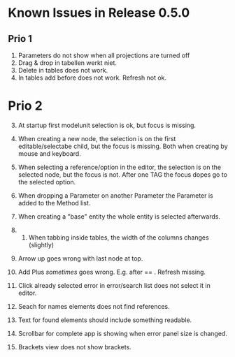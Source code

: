 # Known Issues in Release 0.5.0

## Prio 1
1. Parameters do not show when all projections are turned off
2. Drag & drop in tabellen werkt niet.
1. Delete in tables does not work.
1. In tables add before does not work. Refresh not ok.

# Prio 2
3. At startup first modelunit selection is ok, but focus is missing.

1. When creating a new node, the selection is on the first editable/selectabe child, but the focus is missing. Both when creating by mouse and keyboard.

1. When selecting a reference/option in the editor, the selection is on the selected node, but the focus is not.  After one TAG the focus dopes go to the selected option.

1. When dropping a Parameter on another Parameter the Parameter is added to the Method list.

1. When creating a "base" entity the whole entity is selected afterwards.
2. 1. When tabbing inside tables, the width of the columns changes (slightly)

1. Arrow up goes wrong with last node at top.
2. Add Plus _sometimes_ goes wrong. E.g. after == . Refresh missing.
3. Click already selected error in error/search list does not select it in editor.
4. Seach for names elements does not find references.
5. Text for found elements should include something readable.
6. Scrollbar for complete app is showing when error panel size is changed.
1. Brackets view does not show brackets.
